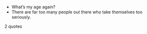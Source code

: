  - What’s my age again?
 - There are far too many people out there who take themselves too seriously.

2 quotes